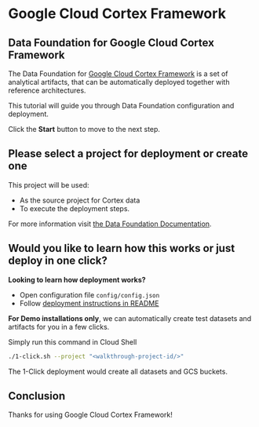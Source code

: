 # Google Cloud Cortex Framework

<walkthrough-tutorial-duration duration="30min"></walkthrough-tutorial-duration>

## Data Foundation for Google Cloud Cortex Framework

The Data Foundation for [Google Cloud Cortex Framework](https://cloud.google.com/solutions/cortex) is a set of analytical artifacts, that can be automatically deployed together with reference architectures.

This tutorial will guide you through Data Foundation configuration and deployment.

Click the **Start** button to move to the next step.

## Please select a project for deployment or create one

This project will be used:

- As the source project for Cortex data
- To execute the deployment steps.

For more information visit [the Data Foundation Documentation](https://github.com/GoogleCloudPlatform/cortex-data-foundation#gather-the-parameters-for-deployment).

<walkthrough-project-setup billing="true"></walkthrough-project-setup>

## Would you like to learn how this works or just deploy in one click?

**Looking to learn how deployment works?**

- <walkthrough-editor-open-file filePath="config/config.json">Open configuration file `config/config.json`</walkthrough-editor-open-file>
- Follow [deployment instructions in README](https://github.com/GoogleCloudPlatform/cortex-data-foundation/blob/main/README.md#deployment)

**For Demo installations only**, we can automatically create test datasets and artifacts for you in a few clicks.

Simply run this command in Cloud Shell

```bash
./1-click.sh --project "<walkthrough-project-id/>"
```

<walkthrough-footnote>The 1-Click deployment would create all datasets and GCS buckets. </walkthrough-footnote>

## Conclusion

Thanks for using Google Cloud Cortex Framework!

<walkthrough-conclusion-trophy></walkthrough-conclusion-trophy>
